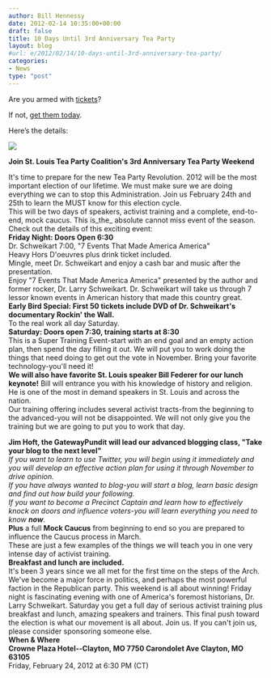 ```yaml
---
author: Bill Hennessy
date: 2012-02-14 10:35:00+00:00
draft: false
title: 10 Days Until 3rd Anniversary Tea Party
layout: blog
#url: e/2012/02/14/10-days-until-3rd-anniversary-tea-party/
categories:
- News
type: "post"
---
```


Are you armed with [tickets](https://3rdanniversaryteaparty.eventbrite.com/)? 

If not, [get them today](https://3rdanniversaryteaparty.eventbrite.com/).

Here’s the details:

![](https://ebmedia.eventbrite.com/s3-s3/eventlogos/1611928/2760945061-2.jpg)


**Join St. Louis Tea Party Coalition's 3rd Anniversary Tea Party Weekend**

It's time to prepare for the new Tea Party Revolution. 2012 will be the most important election of our lifetime. We must make sure we are doing everything we can to stop this Administration. Join us February 24th and 25th to learn the MUST know for this election cycle.  
This will be two days of speakers, activist training and a complete, end-to-end, mock caucus. This is_the_ absolute cannot miss event of the season.  
Check out the details of this exciting event:  
**Friday Night: Doors Open 6:30**  
Dr. Schweikart 7:00, "7 Events That Made America America"  
Heavy Hors D'oeuvres plus drink ticket included.  
Mingle, meet Dr. Schweikart and enjoy a cash bar and music after the presentation.  
Enjoy "7 Events That Made America America" presented by the author and former rocker, Dr. Larry Schweikart. Dr. Schweikart will take us through 7 lessor known events in American history that made this country great.  
**Early Bird Special: First 50 tickets include DVD of Dr. Schweikart's documentary Rockin' the Wall.**  
To the real work all day Saturday.  
**Saturday: Doors open 7:30, training starts at 8:30**  
This is a Super Training Event-start with an end goal and an empty action plan, then spend the day filling it out. We will put you to work doing the things that need doing to get out the vote in November. Bring your favorite technology-you'll need it!  
**We will also have favorite St. Louis speaker Bill Federer for our lunch keynote!** Bill will entrance you with his knowledge of history and religion. He is one of the most in demand speakers in St. Louis and across the nation.  
Our training offering includes several activist tracts-from the beginning to the advanced-you will not be disappointed. We will not only give you the training but we are going to put you to work that day. 

**Jim Hoft, the GatewayPundit will lead our advanced blogging class, "Take your blog to the next level"**  
_If you want to learn to use Twitter, you will begin using it immediately and you will develop an effective action plan for using it through November to drive opinion._  
_If you have always wanted to blog-you will start a blog, learn basic design and find out how build your following._  
_If you want to become a Precinct Captain and learn how to effectively knock on doors and influence voters-you will learn everything you need to know **now**_.  
**Plus** a full **Mock Caucus** from beginning to end so you are prepared to influence the Caucus process in March.  
These are just a few examples of the things we will teach you in one very intense day of activist training.  
**Breakfast and lunch are included.**  
It's been 3 years since we all met for the first time on the steps of the Arch. We've become a major force in politics, and perhaps the most powerful faction in the Republican party. This weekend is all about winning! Friday night is fascinating evening with one of America's foremost historians, Dr. Larry Schweikart. Saturday you get a full day of serious activist training plus breakfast and lunch, amazing speakers and trainers. This final push toward the election is what our movement is all about. Join us. If you can't join us, please consider sponsoring someone else.  
**When & Where  
Crowne Plaza Hotel--Clayton, MO 7750 Carondolet Ave Clayton, MO 63105**  
Friday, February 24, 2012 at 6:30 PM (CT)
